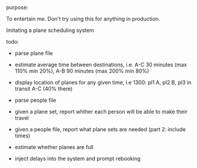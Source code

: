 purpose:

To entertain me. Don't try using this for anything in production.

Imitating a plane scheduling system



todo:

- parse plane file
- estimate average time between destinations, i.e. A-C 30 minutes (max 110% min 20%), A-B 90 minutes (max 200% min 80%)
- display location of planes for any given time, i.e 1300: pl1 A, pl2 B, pl3 in transit A-C (40% there)

- parse people file
- given a plane set, report whther each person will be able to make their travel
- given a people file, report what plane sets are needed (part 2: include times)

- estimate whether planes are full
- inject delays into the system and prompt rebooking